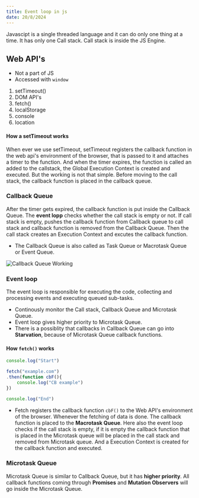 ```yaml
---
title: Event loop in js
date: 20/8/2024
---
```


Javascipt is a single threaded language and it can do only one thing at a time. It has only one Call stack.
Call stack is inside the JS Engine.

## Web API's
- Not a part of JS 
- Accessed with `window`
1. setTimeout()
2. DOM API's
3. fetch()
4. localStorage
5. console
6. location

#### How a setTimeout works
When ever we use setTimeout, setTimeout registers the callback function in the web api's environment of the browser, that is passed to it and attaches a timer to the function. And when the timer expires, the function is called an added to the callstack, the Global Execution Context is created and executed.
But the working is not that simple. Before moving to the call stack, the callback function is placed in the callback queue.

### Callback Queue
After the timer gets expired, the callback function is put inside the Callback Queue. The **event lopp** checks whether the call stack is empty or not. If call stack is empty, pushes the callback function from Callback queue to call stack and callback function is removed from the Callback Queue.
Then the call stack creates an Execution Context and excutes the callback function. 
- The Callback Queue is also called as Task Queue or Macrotask Queue or Event Queue.

![Callback Queue Working](https://media.geeksforgeeks.org/wp-content/uploads/20210328211825/async1-660x247.png)

### Event loop
The event loop is responsible for executing the code, collecting and processing events and executing queued sub-tasks.
- Continously monitor the Call stack, Callback Queue and Microtask Queue.
- Event loop gives higher priority to Microtask Queue.
- There is a possiblity that callbacks in Callback Queue can go into **Starvation**, because of Microtask Queue callback functions.

#### How `fetch()` works

```js
console.log("Start")

fetch("example.com")
.then(function cbF(){
    console.log("CB example")
})

console.log("End")
```
- Fetch registers the callback function `cbF()` to the Web API's environment of the browser. Whenever the fetching of data is done. The callback function is placed to the **Macrotask Queue**. Here also the event loop checks if the call stack is empty, if it is empty the callback function that is placed in the Microtask queue will be placed in the call stack and removed from Microtask queue. And a Execution Context is created for the callback function and executed.

### Microtask Queue
Microtask Queue is similar to Callback Queue, but it has **higher priority**. 
All callback functions coming through **Promises** and **Mutation Observers** will go inside the Microtask Queue.

